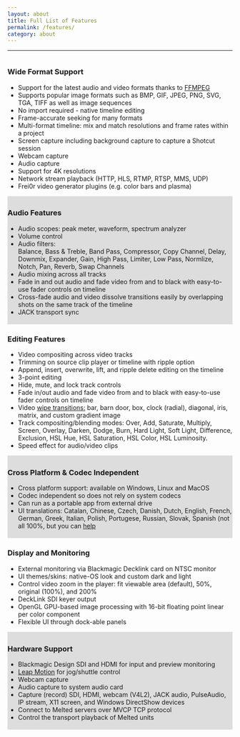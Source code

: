 ```yaml
---
layout: about
title: Full List of Features
permalink: /features/
category: about
---
```


<!-- Row 1-->

<a name="format support"></a>
<div class="container mtb" align="center">
    <!-- Shotcut Responsive -->
    <ins class="adsbygoogle"
        style="display:block"
        data-ad-client="ca-pub-1305424236533187"
        data-ad-slot="3403753557"
        data-ad-format="auto"></ins>
    <script>
    (adsbygoogle = window.adsbygoogle || []).push({});
    </script>
</div>
<hr>
<div class="container mtb">
    <div class="row">
        <div class="col-lg-6">
            <img class="img-responsive" src="{{ "/assets/img/pro-formats.png" | prepend: site.baseurl }}" alt="">
        </div>
        <div class="col-lg-6">
            <h3>Wide Format Support</h3>
<ul>
<li>Support for the latest audio and video formats thanks to <a href="http://www.ffmpeg.org/general.html" target="_blank">FFMPEG</a></li>
<li>Supports popular image formats such as BMP, GIF, JPEG, PNG, SVG, TGA,
TIFF as well as image sequences</li>
<li>No import required - native timeline editing</li>
<li>Frame-accurate seeking for many formats</li>
<li>Multi-format timeline: mix and match resolutions and frame rates
    within a project</li>
<li>Screen capture including background capture to capture a Shotcut
    session</li>
<li>Webcam capture</li>
<li>Audio capture</li>
<li>Support for 4K resolutions</li>
<li>Network stream playback (HTTP, HLS, RTMP, RTSP, MMS, UDP)</li>
<li>Frei0r video generator plugins (e.g. color bars and plasma)</li></ul>
        </div>
    </div><!-- /row -->
</div><!-- /container -->


<!-- Row 2 -->

<div style="background-color:#ddd; width:100%; padding:5px 0;">
<div class="container mtb">
 <div class="row">
   <div class="col-lg-6">
            <h3>Audio Features</h3>
<ul>
<li>Audio scopes: peak meter, waveform, spectrum analyzer</li>
<li>Volume control</li>
<li>Audio filters:<br>Balance, Bass & Treble, Band Pass,
    Compressor, Copy Channel, Delay, Downmix, Expander, Gain, High Pass,
    Limiter, Low Pass, Normlize, Notch, Pan, Reverb, Swap Channels</li>
<li>Audio mixing across all tracks</li>
<li>Fade in and out audio and fade video from and to black with
    easy-to-use fader controls on timeline</li>
<li>Cross-fade audio and video dissolve transitions easily by
    overlapping shots on the same track of the timeline</li>
<li>JACK transport sync</li></ul></div>
      <div class="col-lg-6">
            <img class="img-responsive" src="{{ "/assets/img/waveforms.png" | prepend: site.baseurl }}" alt="">
        </div>
        </div>
    </div><!-- /row -->
</div><!-- /container -->
    
<!-- Row 3 -->

<div class="container mtb">    
<div class="row">
    <div class="col-lg-6">
            <img class="img-responsive" src="{{ "/assets/img/shotcut_mac_monitor.png" | prepend: site.baseurl }}" alt="">
        </div>
        <div class="col-lg-6">
            <h3>Editing Features</h3>
<ul><li>Video compositing across video tracks</li>
<li>Trimming on source clip player or timeline with ripple option</li>
<li>Append, insert, overwrite, lift, and ripple delete editing on the
    timeline</li>
<li>3-point editing</li>
<li>Hide, mute, and lock track controls</li>
<li>Fade in/out audio and fade video from and to black with easy-to-use fader controls on timeline</li>
<li>Video <a href="http://en.wikipedia.org/wiki/Wipe_" target="_blank">wipe
    transitions:</a> bar, barn door, box, clock (radial), diagonal, iris, matrix, and custom gradient image</li>
<li>Track compositing/blending modes: Over, Add, Saturate, Multiply,
    Screen, Overlay, Darken, Dodge, Burn, Hard Light, Soft Light,
    Difference, Exclusion, HSL Hue, HSL Saturation, HSL Color,
    HSL Luminosity.</li>
<li>Speed effect for audio/video clips</li></ul>
        </div>
    </div>
    </div>

<!-- Row 4 -->

<div style="background-color:#ddd; width:100%; padding:5px 0;">
<div class="container mtb">
 <div class="row">
   <div class="col-lg-6">
            <h3>Cross Platform & Codec Independent</h3>
<ul>
<li>Cross platform support: available on Windows, Linux and MacOS</li>
<li>Codec independent so does not rely on system codecs</li>
<li>Can run as a portable app from external drive</li>
<li>UI translations: Catalan, Chinese, Czech, Danish, Dutch, English,
    French, German, Greek, Italian, Polish, Portugese, Russian, Slovak,
    Spanish (not all 100%, but you can <a href="https://www.transifex.com/projects/p/shotcut/">help</a></li></ul></div>
      <div class="col-lg-6">
            <img class="img-responsive" src="{{ "/assets/img/os-platforms.png" | prepend: site.baseurl }}" alt="">
<a name="interface"></a>
       </div>
       </div><!-- /row -->
       </div>
    </div><!-- /container --> 
    
<!-- Row 5 -->

   <div class="container mtb">
    <div class="row">
        <div class="col-lg-6">
            <img class="img-responsive" src="{{ "/assets/img/external-monitoring.png" | prepend: site.baseurl }}" alt="">
        </div>
        <div class="col-lg-6">
            <h3>Display and Monitoring</h3>
<ul>
<li>External monitoring via Blackmagic Decklink card on NTSC monitor</li>
<li>UI themes/skins: native-OS look and custom dark and light</li>
<li>Control video zoom in the player: fit viewable area (default), 50%,
    original (100%), and 200%</li>
<li>DeckLink SDI keyer output</li>
<li>OpenGL GPU-based image processing with 16-bit floating point linear
    per color component</li>
<li>Flexible UI through dock-able panels</li></ul>
<a name="device support"></a>
        </div>
    </div><!-- /row -->
</div><!-- /container -->

<!-- Row 6 -->

<div style="background-color:#ddd; width:100%; padding:5px 0;">
<div class="container mtb">
 <div class="row">
   <div class="col-lg-6">
            <h3>Hardware Support</h3>
<ul>
<li>Blackmagic Design SDI and HDMI for input and preview monitoring</li>
<li><a href="http://www.leapmotion.com" target="_blank">Leap Motion</a> for jog/shuttle control</li>
<li>Webcam capture</li>
<li>Audio capture to system audio card</li>
<li>Capture (record) SDI, HDMI, webcam (V4L2), JACK audio, PulseAudio,
    IP stream, X11 screen, and Windows DirectShow devices</li>
<li>Connect to Melted servers over MVCP TCP protocol</li>
<li>Control the transport playback of Melted units</li></ul></div>
      <div class="col-lg-6">
            <img class="img-responsive" src="{{ "/assets/img/decklink-leapmotion.png" | prepend: site.baseurl }}" alt="" max-height="" width="">
       </div>
       </div><!-- /row -->
       </div>
    </div><!-- /container --> 
